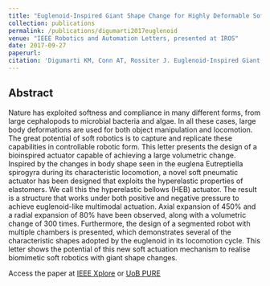 ```yaml
---
title: "Euglenoid-Inspired Giant Shape Change for Highly Deformable Soft Robots"
collection: publications
permalink: /publications/digumarti2017euglenoid
venue: "IEEE Robotics and Automation Letters, presented at IROS"
date: 2017-09-27
paperurl: 
citation: 'Digumarti KM, Conn AT, Rossiter J. Euglenoid-Inspired Giant Shape Change for Highly Deformable Soft Robots. IEEE Robotics and Automation Letters. 2017 Oct;2(4):2302-7.'
---
```


## Abstract
Nature has exploited softness and compliance in many different forms, from large cephalopods to microbial bacteria and algae. In all these cases, large body deformations are used for both object manipulation and locomotion. The great potential of soft robotics is to capture and replicate these capabilities in controllable robotic form. This letter presents the design of a bioinspired actuator capable of achieving a large volumetric change. Inspired by the changes in body shape seen in the euglena Eutreptiella spirogyra during its characteristic locomotion, a novel soft pneumatic actuator has been designed that exploits the hyperelastic properties of elastomers. We call this the hyperelastic bellows (HEB) actuator. The result is a structure that works under both positive and negative pressure to achieve euglenoid-like multimodal actuation. Axial expansion of 450% and a radial expansion of 80% have been observed, along with a volumetric change of 300 times. Furthermore, the design of a segmented robot with multiple chambers is presented, which demonstrates several of the characteristic shapes adopted by the euglenoid in its locomotion cycle. This letter shows the potential of this new soft actuation mechanism to realise biomimetic soft robotics with giant shape changes.

Access the paper at [IEEE Xplore](https://doi.org/10.1109/LRA.2017.2726113) or [UoB PURE](https://research-information.bristol.ac.uk/files/120116110/Full_text_PDF_final_published_version_.pdf)
